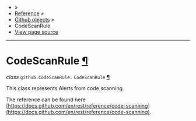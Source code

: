 - »
- [Reference](https://pygithub.readthedocs.io/en/stable/reference.html) »
- [Github objects](https://pygithub.readthedocs.io/en/stable/github_objects.html) »
- CodeScanRule
- [View page source](https://pygithub.readthedocs.io/en/stable/_sources/github_objects/CodeScanRule.rst.txt)

* * *

# CodeScanRule [¶](https://pygithub.readthedocs.io/en/stable/github_objects/CodeScanRule.html\#codescanrule "Permalink to this headline")

_class_ `github.CodeScanRule.` `CodeScanRule` [¶](https://pygithub.readthedocs.io/en/stable/github_objects/CodeScanRule.html#github.CodeScanRule.CodeScanRule "Permalink to this definition")

This class represents Alerts from code scanning.

The reference can be found here
[https://docs.github.com/en/rest/reference/code-scanning](https://docs.github.com/en/rest/reference/code-scanning).